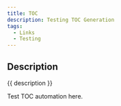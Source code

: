 ```yaml
---
title: TOC
description: Testing TOC Generation
tags:
  - Links
  - Testing
---
```


## Description

{{ description }}

Test TOC automation here.

